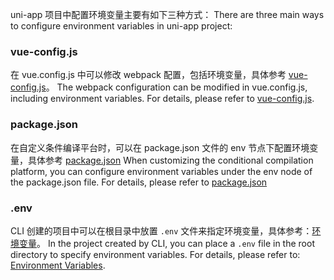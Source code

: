 uni-app 项目中配置环境变量主要有如下三种方式：
There are three main ways to configure environment variables in uni-app project:

### vue-config.js

在 vue.config.js 中可以修改 webpack 配置，包括环境变量，具体参考 [vue-config.js](/collocation/vue-config)。
The webpack configuration can be modified in vue.config.js, including environment variables. For details, please refer to [vue-config.js](/collocation/vue-config).

### package.json

在自定义条件编译平台时，可以在 package.json 文件的 env 节点下配置环境变量，具体参考 [package.json](/collocation/package)
When customizing the conditional compilation platform, you can configure environment variables under the env node of the package.json file. For details, please refer to [package.json](/collocation/package)

### .env

CLI 创建的项目中可以在根目录中放置 ``.env`` 文件来指定环境变量，具体参考：[环境变量](https://cli.vuejs.org/zh/guide/mode-and-env.html#%E7%8E%AF%E5%A2%83%E5%8F%98%E9%87%8F)。
In the project created by CLI, you can place a `.env` file in the root directory to specify environment variables. For details, please refer to: [Environment Variables](https://cli.vuejs.org/zh/guide/mode-and-env.html#%E7%8E%AF%E5%A2%83%E5%8F%98%E9%87%8F).